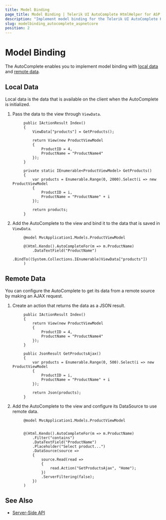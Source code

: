 ```yaml
---
title: Model Binding
page_title: Model Binding | Telerik UI AutoComplete HtmlHelper for ASP.NET Core
description: "Implement model binding for the Telerik UI AutoComplete HtmlHelper for ASP.NET Core (MVC 6 or ASP.NET Core MVC) with local or remote data."
slug: modelbinding_autocomplete_aspnetcore
position: 2
---
```


# Model Binding

The AutoComplete enables you to implement model binding with [local data](#local-data) and [remote data](#remote-data).

## Local Data

Local data is the data that is available on the client when the AutoComplete is initialized.

1. Pass the data to the view through `ViewData`.

            public IActionResult Index()
            {
                ViewData["products"] = GetProducts();

                return View(new ProductViewModel
                {
                    ProductID = 4,
                    ProductName = "ProductName4"
                });
            }

            private static IEnumerable<ProductViewModel> GetProducts()
            {
                var products = Enumerable.Range(0, 2000).Select(i => new ProductViewModel
                {
                    ProductID = i,
                    ProductName = "ProductName" + i
                });

                return products;
            }

1. Add the AutoComplete to the view and bind it to the data that is saved in `ViewData`.

            @model MvcApplication1.Models.ProductViewModel

            @(Html.Kendo().AutoCompleteFor(m => m.ProductName)
                .DataTextField("ProductName")
                .BindTo((System.Collections.IEnumerable)ViewData["products"])
            )

## Remote Data

You can configure the AutoComplete to get its data from a remote source by making an AJAX request.

1. Create an action that returns the data as a JSON result.

            public IActionResult Index()
            {
                return View(new ProductViewModel
                {
                    ProductID = 4,
                    ProductName = "ProductName4"
                });
            }

            public JsonResult GetProductsAjax()
            {
                var products = Enumerable.Range(0, 500).Select(i => new ProductViewModel
                {
                    ProductID = i,
                    ProductName = "ProductName" + i
                });

                return Json(products);
            }

1. Add the AutoComplete to the view and configure its DataSource to use remote data.

            @model MvcApplication1.Models.ProductViewModel


            @(Html.Kendo().AutoCompleteFor(m => m.ProductName)
                .Filter("contains")
                .DataTextField("ProductName")
                .Placeholder("Select product...")
                .DataSource(source =>
                {
                    source.Read(read =>
                    {
                        read.Action("GetProductsAjax", "Home");
                    })
                    .ServerFiltering(false);
                })
            )

## See Also

* [Server-Side API](/api/autocomplete)

